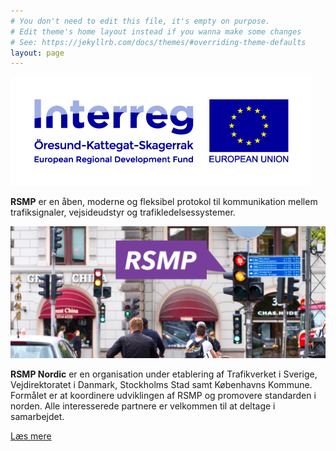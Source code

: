 ```yaml
---
# You don't need to edit this file, it's empty on purpose.
# Edit theme's home layout instead if you wanna make some changes
# See: https://jekyllrb.com/docs/themes/#overriding-theme-defaults
layout: page
---
```


<img src="Oresund-Kattegat-Skagerrak_rgb_480px.jpg" alight="right">

**RSMP** er en åben, moderne og fleksibel protokol til kommunikation mellem trafiksignaler, vejsideudstyr og trafikledelsessystemer.

<img src="rsmp.png">


**RSMP Nordic** er en organisation under etablering af Trafikverket i Sverige, Vejdirektoratet i Danmark, Stockholms Stad samt Københavns Kommune. Formålet er at koordinere udviklingen af RSMP og promovere standarden i norden. Alle interesserede partnere er velkommen til at deltage i samarbejdet.

[Læs mere](/about)
